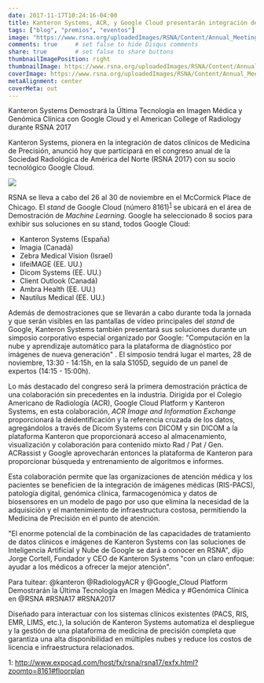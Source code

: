 ```yaml
---
date: 2017-11-17T10:24:16-04:00
title: Kanteron Systems, ACR, y Google Cloud presentarán integración de imagen médica y genómica en RSNA 2017
tags: ["blog", "premios", "eventos"]
image: "https://www.rsna.org/uploadedImages/RSNA/Content/Annual_Meeting/2017/Exhibitor_Assets/RSNA-2017-Logo-with-Dates.png"
comments: true     # set false to hide Disqus comments
share: true        # set false to share buttons
thumbnailImagePosition: right
thumbnailImage: https://www.rsna.org/uploadedImages/RSNA/Content/Annual_Meeting/2017/Exhibitor_Assets/RSNA-2017-Logo-with-Dates.png
coverImage: https://www.rsna.org/uploadedImages/RSNA/Content/Annual_Meeting/2017/Exhibitor_Assets/RSNA-2017-Logo-with-Dates.png
metaAlignment: center
coverMeta: out
---
```


Kanteron Systems Demostrará la Última Tecnología en Imagen Médica y Genómica Clínica con Google Cloud y el American College of Radiology durante RSNA 2017

<!--more-->

Kanteron Systems, pionera en la integración de datos clínicos de Medicina de Precisión, anunció hoy que participará en el congreso anual de la Sociedad Radiológica de América del Norte (RSNA 2017) con su socio tecnológico Google Cloud.

![ ](https://farm5.staticflickr.com/4572/24911376088_c2dfb3cc70_k.jpg  "Stand de Google-Kanteron en RSNA 2017")

RSNA se lleva a cabo del 26 al 30 de noviembre en el McCormick Place de Chicago. El *stand* de Google Cloud (número 8161)<sup>[1](#footnote1)</sup> se ubicará en el área de Demostración de *Machine Learning*. Google ha seleccionado 8 socios para exhibir sus soluciones en su stand, todos Google Cloud:

- Kanteron Systems (España)
- Imagia (Canadá)
- Zebra Medical Vision (Israel)
- lifeiMAGE (EE. UU.)
- Dicom Systems (EE. UU.)
- Client Outlook (Canadá)
- Ambra Health (EE. UU.)
- Nautilus Medical (EE. UU.)

Además de demostraciones que se llevarán a cabo durante toda la jornada y que serán visibles en las pantallas de vídeo principales del *stand* de Google, Kanteron Systems también presentará sus soluciones durante un simposio corporativo especial organizado por Google: "Computación en la nube y aprendizaje automático para la plataforma de diagnóstico por imágenes de nueva generación" . El simposio tendrá lugar el martes, 28 de noviembre, 13:30 - 14:15h, en la sala S105D, seguido de un panel de expertos (14:15 - 15:00h).

Lo más destacado del congreso será la primera demostración práctica de una colaboración sin precedentes en la industria. Dirigida por el Colegio Americano de Radiología (ACR), Google Cloud Platform y Kanteron Systems, en esta colaboración, *ACR Image and Information Exchange* proporcionará la deidentificación y la referencia cruzada de los datos, agregándolos a través de Dicom Systems con DICOM y sin DICOM a la plataforma Kanteron que proporcionará acceso al almacenamiento, visualización y colaboración para contenido mixto Rad / Pat / Gen. ACRassist y Google aprovecharán entonces la plataforma de Kanteron para proporcionar búsqueda y entrenamiento de algoritmos e informes.

Esta colaboración permite que las organizaciones de atención médica y los pacientes se beneficien de la integración de imágenes médicas (RIS-PACS), patología digital, genómica clínica, farmacogenómica y datos de biosensores en un modelo de pago por uso que elimina la necesidad de la adquisición y el mantenimiento de infraestructura costosa, permitiendo la Medicina de Precisión en el punto de atención.

"El enorme potencial de la combinación de las capacidades de tratamiento de datos clínicos e imágenes de Kanteron Systems con las soluciones de Inteligencia Artificial y Nube de Google se dará a conocer en RSNA", dijo Jorge Cortell, Fundador y CEO de Kanteron Systems "con un claro enfoque: ayudar a los médicos a ofrecer la mejor atención".

Para tuitear: @kanteron @RadiologyACR y @Google_Cloud Platform Demostrarán la Última Tecnología en Imagen Médica y #Genómica Clínica en @RSNA #RSNA17 #RSNA2017

Diseñado para interactuar con los sistemas clínicos existentes (PACS, RIS, EMR, LIMS, etc.), la solución de Kanteron Systems automatiza el despliegue y la gestión de una plataforma de medicina de precisión completa que garantiza una alta disponibilidad en múltiples nubes y reduce los costos de licencia e infraestructura relacionados.

<a name="footnote1">1</a>: http://www.expocad.com/host/fx/rsna/rsna17/exfx.html?zoomto=8161#floorplan  